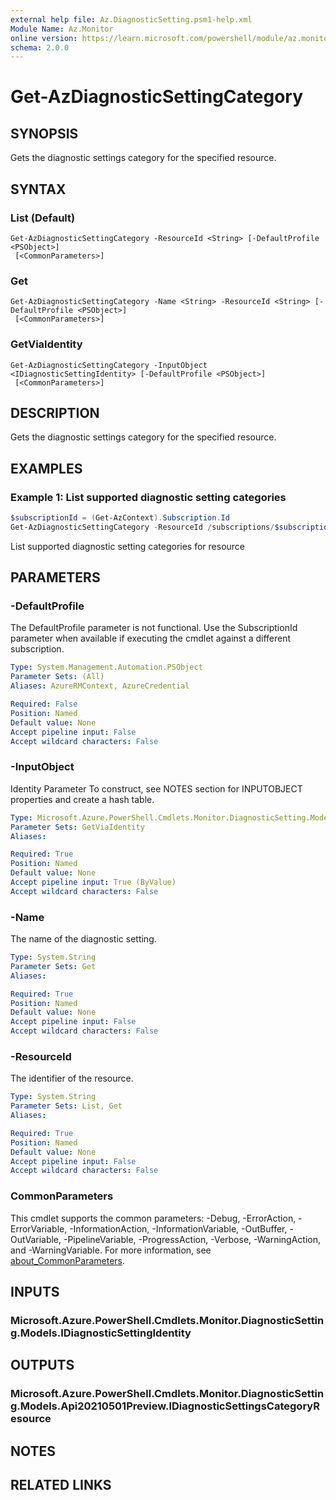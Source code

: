 ```yaml
---
external help file: Az.DiagnosticSetting.psm1-help.xml
Module Name: Az.Monitor
online version: https://learn.microsoft.com/powershell/module/az.monitor/get-azdiagnosticsettingcategory
schema: 2.0.0
---
```


# Get-AzDiagnosticSettingCategory

## SYNOPSIS
Gets the diagnostic settings category for the specified resource.

## SYNTAX

### List (Default)
```
Get-AzDiagnosticSettingCategory -ResourceId <String> [-DefaultProfile <PSObject>]
 [<CommonParameters>]
```

### Get
```
Get-AzDiagnosticSettingCategory -Name <String> -ResourceId <String> [-DefaultProfile <PSObject>]
 [<CommonParameters>]
```

### GetViaIdentity
```
Get-AzDiagnosticSettingCategory -InputObject <IDiagnosticSettingIdentity> [-DefaultProfile <PSObject>]
 [<CommonParameters>]
```

## DESCRIPTION
Gets the diagnostic settings category for the specified resource.

## EXAMPLES

### Example 1: List supported diagnostic setting categories
```powershell
$subscriptionId = (Get-AzContext).Subscription.Id
Get-AzDiagnosticSettingCategory -ResourceId /subscriptions/$subscriptionId/resourceGroups/test-rg-name/providers/Microsoft.AppPlatform/Spring/springcloud-001
```

List supported diagnostic setting categories for resource

## PARAMETERS

### -DefaultProfile
The DefaultProfile parameter is not functional.
Use the SubscriptionId parameter when available if executing the cmdlet against a different subscription.

```yaml
Type: System.Management.Automation.PSObject
Parameter Sets: (All)
Aliases: AzureRMContext, AzureCredential

Required: False
Position: Named
Default value: None
Accept pipeline input: False
Accept wildcard characters: False
```

### -InputObject
Identity Parameter
To construct, see NOTES section for INPUTOBJECT properties and create a hash table.

```yaml
Type: Microsoft.Azure.PowerShell.Cmdlets.Monitor.DiagnosticSetting.Models.IDiagnosticSettingIdentity
Parameter Sets: GetViaIdentity
Aliases:

Required: True
Position: Named
Default value: None
Accept pipeline input: True (ByValue)
Accept wildcard characters: False
```

### -Name
The name of the diagnostic setting.

```yaml
Type: System.String
Parameter Sets: Get
Aliases:

Required: True
Position: Named
Default value: None
Accept pipeline input: False
Accept wildcard characters: False
```

### -ResourceId
The identifier of the resource.

```yaml
Type: System.String
Parameter Sets: List, Get
Aliases:

Required: True
Position: Named
Default value: None
Accept pipeline input: False
Accept wildcard characters: False
```

### CommonParameters
This cmdlet supports the common parameters: -Debug, -ErrorAction, -ErrorVariable, -InformationAction, -InformationVariable, -OutBuffer, -OutVariable, -PipelineVariable, -ProgressAction, -Verbose, -WarningAction, and -WarningVariable. For more information, see [about_CommonParameters](http://go.microsoft.com/fwlink/?LinkID=113216).

## INPUTS

### Microsoft.Azure.PowerShell.Cmdlets.Monitor.DiagnosticSetting.Models.IDiagnosticSettingIdentity

## OUTPUTS

### Microsoft.Azure.PowerShell.Cmdlets.Monitor.DiagnosticSetting.Models.Api20210501Preview.IDiagnosticSettingsCategoryResource

## NOTES

## RELATED LINKS
